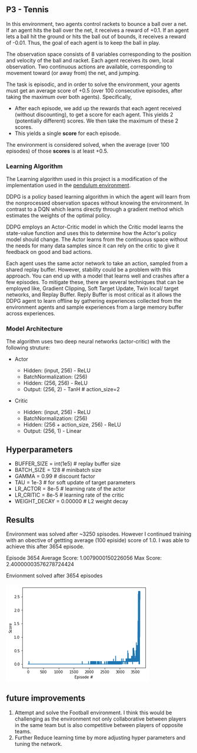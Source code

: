 ## P3 - Tennis
In this environment, two agents control rackets to bounce a ball over a net. If an agent hits the ball over the net, it receives a reward of +0.1.  If an agent lets a ball hit the ground or hits the ball out of bounds, it receives a reward of -0.01.  Thus, the goal of each agent is to keep the ball in play.

The observation space consists of 8 variables corresponding to the position and velocity of the ball and racket. Each agent receives its own, local observation.  Two continuous actions are available, corresponding to movement toward (or away from) the net, and jumping. 

The task is episodic, and in order to solve the environment, your agents must get an average score of +0.5 (over 100 consecutive episodes, after taking the maximum over both agents). Specifically,

- After each episode, we add up the rewards that each agent received (without discounting), to get a score for each agent. This yields 2 (potentially different) scores. We then take the maximum of these 2 scores.
- This yields a single **score** for each episode.

The environment is considered solved, when the average (over 100 episodes) of those **scores** is at least +0.5.

### Learning Algorithm
The Learning algorithm used in this project is a modification of the implementation used in the [pendulum environment](https://github.com/udacity/deep-reinforcement-learning/tree/master/ddpg-pendulum).

DDPG is a policy based learning algorithm in which the agent will learn from the nonprocessed observation spaces without knowing the environment. In contrast to a DQN which learns directly through a gradient method which estimates the weights of the optimal policy. 

DDPG employs an Actor-Critic model in which the Critic model learns the state-value function and uses this to determine how the Actor's policy model should change. The Actor learns from the continuous space without the needs for many data samples since it can rely on the critic to give it feedback on good and bad actions.

Each agent uses the same actor network to take an action, sampled from a shared replay buffer. However, stability could be a problem with this approach. You can end up with a model that learns well and crashes after a few episodes. To mitigate these, there are several techniques that can be employed like, Gradient Clipping, Soft Target Update, Twin local/ target networks, and Replay Buffer. Reply Buffer is most critical as it allows the DDPG agent to learn offline by gathering experiences collected from the environment agents and sample experiences from a large memory buffer across experiences.

### Model Architecture

The algorithm uses two deep neural networks (actor-critic) with the following struture:
- Actor    
    - Hidden: (input, 256)  - ReLU
    - BatchNormalization: (256)
    - Hidden: (256, 256)    - ReLU
    - Output: (256, 2)      - TanH   # action_size=2

- Critic
    - Hidden: (input, 256)              - ReLU
    - BatchNormalization: (256)
    - Hidden: (256 + action_size, 256)  - ReLU
    - Output: (256, 1)                  - Linear

## Hyperparameters
- BUFFER_SIZE = int(1e5)  # replay buffer size
- BATCH_SIZE = 128        # minibatch size
- GAMMA = 0.99            # discount factor
- TAU = 1e-3              # for soft update of target parameters
- LR_ACTOR = 8e-5        # learning rate of the actor 
- LR_CRITIC = 8e-5        # learning rate of the critic
- WEIGHT_DECAY = 0.00000   # L2 weight decay

## Results 

Environment was solved after ~3250 spisodes. However I continued training with an obective of gettting average (100 episide) score of 1.0. I was able to achieve this after 3654 episode.

Episode 3654	Average Score: 1.0079000150226056	 Max Score: 2.40000003576278724424

Envionment solved after 3654 episodes

![Training](https://github.com/nitink12/DeepReinforcementLearningNanoDegree/blob/master/P3_Collab-Combat/images/training.png)

## future improvements
1. Attempt and solve the Football environment. I think this would be challenging as the environment not only collaborative between players in the same team but is also competitive between players of opposite teams.
2. Further Reduce learning time by more adjusting hyper parameters and tuning the network.
